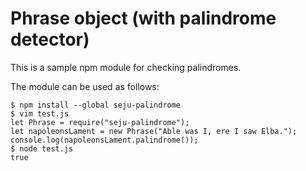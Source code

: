 # Phrase object (with palindrome detector)

This is a sample npm module for checking palindromes.

The module can be used as follows:

```
$ npm install --global seju-palindrome
$ vim test.js
let Phrase = require("seju-palindrome");
let napoleonsLament = new Phrase("Able was I, ere I saw Elba.");
console.log(napoleonsLament.palindrome());
$ node test.js
true
```